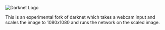 ![Darknet Logo](http://pjreddie.com/media/files/darknet-black-small.png)



This is an experimental fork of darknet which takes a webcam input and scales the image to 1080x1080 and runs the network on the scaled image.

